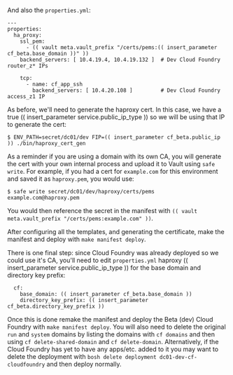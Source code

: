 And also the `properties.yml`:

```
---
properties:
  ha_proxy:
    ssl_pem:
      - (( vault meta.vault_prefix "/certs/pems:(( insert_parameter cf_beta.base_domain ))" ))
    backend_servers: [ 10.4.19.4, 10.4.19.132 ]  # Dev Cloud Foundry router_z* IPs

    tcp:
      - name: cf_app_ssh
        backend_servers: [ 10.4.20.108 ]         # Dev Cloud Foundry access_z1 IP
```

As before, we'll need to generate the haproxy cert. In this case, we have a true (( insert_parameter service.public_ip_type )) so we will be using that IP to generate the cert:

```
$ ENV_PATH=secret/dc01/dev FIP=(( insert_parameter cf_beta.public_ip )) ./bin/haproxy_cert_gen
```

As a reminder if you are using a domain with its own CA, you will generate the cert with your own internal process and upload it to Vault using `safe write`. For example, if you had a cert for `example.com` for this environment and saved it as `haproxy.pem`, you would use:

```
$ safe write secret/dc01/dev/haproxy/certs/pems example.com@haproxy.pem
```

You would then reference the secret in the manifest with `(( vault meta.vault_prefix "/certs/pems:example.com" ))`.

After configuring all the templates, and generating the certificate, make the manifest and deploy with `make manifest deploy`.

There is one final step: since Cloud Foundry was already deployed so we could use it's CA, you'll need to edit `properties.yml` haproxy (( insert_parameter service.public_ip_type )) for the base domain and directory key prefix:

```
  cf:
    base_domain: (( insert_parameter cf_beta.base_domain ))
    directory_key_prefix: (( insert_parameter cf_beta.directory_key_prefix ))
```

Once this is done remake the manifest and deploy the Beta (dev) Cloud Foundry with `make manifest deploy`. You will also need to delete the original `run` and `system` domains by listing the domains with `cf domains` and then using `cf delete-shared-domain` and `cf delete-domain`. Alternatively, if the Cloud Foundry has yet to have any apps/etc. added to it you may want to delete the deployment with `bosh delete deployment dc01-dev-cf-cloudfoundry` and then deploy normally.
